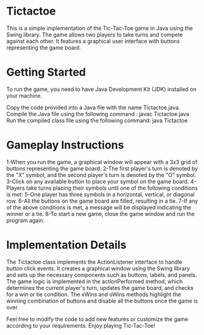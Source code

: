 # Tictactoe

This is a simple implementation of the Tic-Tac-Toe game in Java using the Swing library. The game allows two players to take turns and compete against each other. It features a graphical user interface with buttons representing the game board.


# Getting Started

To run the game, you need to have Java Development Kit (JDK) installed on your machine.

Copy the code provided into a Java file with the name Tictactoe.java.
Compile the Java file using the following command : javac Tictactoe.java
Run the compiled class file using the following command: java Tictactoe

# Gameplay Instructions

1-When you run the game, a graphical window will appear with a 3x3 grid of buttons representing the game board.
2-The first player's turn is denoted by the "X" symbol, and the second player's turn is denoted by the "O" symbol.
3-Click on any available button to place your symbol on the game board.
4-Players take turns placing their symbols until one of the following conditions is met:
5-One player has three symbols in a horizontal, vertical, or diagonal row.
6-All the buttons on the game board are filled, resulting in a tie.
7-If any of the above conditions is met, a message will be displayed indicating the winner or a tie.
8-To start a new game, close the game window and run the program again.

# Implementation Details

The Tictactoe class implements the ActionListener interface to handle button click events. It creates a graphical window using the Swing library and sets up the necessary components such as buttons, labels, and panels. The game logic is implemented in the actionPerformed method, which determines the current player's turn, updates the game board, and checks for a win or tie condition. The xWins and oWins methods highlight the winning combination of buttons and disable all the buttons once the game is over.

Feel free to modify the code to add new features or customize the game according to your requirements. Enjoy playing Tic-Tac-Toe!
